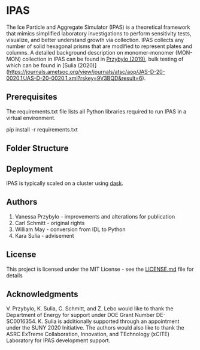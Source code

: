 # IPAS

The Ice Particle and Aggregate Simulator (IPAS) is a theoretical framework that mimics simplified laboratory investigations to perform sensitivity tests, visualize, and better understand growth via collection.  IPAS collects any number of solid hexagonal prisms that are modified to represent plates and columns.  A detailed background description on monomer-monomer (MON-MON) collection in IPAS can be found in [Przybylo (2019)](https://journals.ametsoc.org/view/journals/atsc/76/6/jas-d-18-0187.1.xml?tab_body=abstract-display), bulk testing of which can be found in [Sulia (2020)] (https://journals.ametsoc.org/view/journals/atsc/aop/JAS-D-20-0020.1/JAS-D-20-0020.1.xml?rskey=9V3BQD&result=6).

##  Prerequisites

The requirements.txt file lists all Python libraries required to run IPAS in a virtual environment.

pip install -r requirements.txt

## Folder Structure


## Deployment

IPAS is typically scaled on a cluster using [dask](https://dask.org/).

## Authors

1. Vanessa Przybylo - improvements and alterations for publication
2. Carl Schmitt - original rights
3. William May - conversion from IDL to Python
4. Kara Sulia - advisement

## License

This project is licensed under the MIT License - see the [LICENSE.md](LICENSE.md) file for details

## Acknowledgments
V. Przybylo, K. Sulia, C. Schmitt, and Z. Lebo would like to thank the Department of Energy for support under DOE Grant Number DE-SC0016354. K. Sulia is additionally supported through an appointment under the SUNY 2020 Initiative.  The authors would also like to thank the ASRC ExTreme Collaboration, Innovation, and TEchnology (xCITE) Laboratory for IPAS development support.
